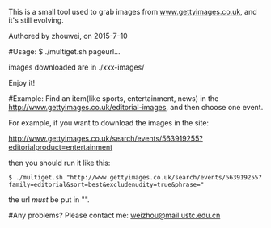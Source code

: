 This is a small tool used to grab images from www.gettyimages.co.uk, and it's still evolving.

Authored by zhouwei, on 2015-7-10


#Usage:
    $ ./multiget.sh pageurl…

images downloaded are in ./xxx-images/

Enjoy it!


#Example:
Find an item(like sports, entertainment, news) in the http://www.gettyimages.co.uk/editorial-images, and then choose one event.

For example, if you want to download the images in the site:

http://www.gettyimages.co.uk/search/events/563919255?editorialproduct=entertainment

then you should run it like this:

    $ ./multiget.sh "http://www.gettyimages.co.uk/search/events/563919255?family=editorial&sort=best&excludenudity=true&phrase="
the url *must* be put in "".


#Any problems? 
Please contact me: weizhou@mail.ustc.edu.cn

